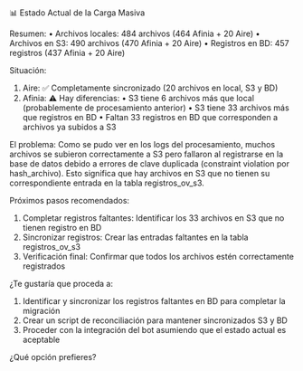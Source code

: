 
📊 Estado Actual de la Carga Masiva

Resumen:
•  Archivos locales: 484 archivos (464 Afinia + 20 Aire)
•  Archivos en S3: 490 archivos (470 Afinia + 20 Aire)
•  Registros en BD: 457 registros (437 Afinia + 20 Aire)

Situación:
1. Aire: ✅ Completamente sincronizado (20 archivos en local, S3 y BD)
2. Afinia: ⚠️ Hay diferencias:
•  S3 tiene 6 archivos más que local (probablemente de procesamiento anterior)
•  S3 tiene 33 archivos más que registros en BD
•  Faltan 33 registros en BD que corresponden a archivos ya subidos a S3

El problema:
Como se pudo ver en los logs del procesamiento, muchos archivos se subieron correctamente a S3 pero fallaron al registrarse en la base de datos debido a errores de clave duplicada (constraint violation por hash_archivo). Esto significa que hay archivos en S3 que no tienen su correspondiente entrada en la tabla registros_ov_s3.

Próximos pasos recomendados:
1. Completar registros faltantes: Identificar los 33 archivos en S3 que no tienen registro en BD
2. Sincronizar registros: Crear las entradas faltantes en la tabla registros_ov_s3
3. Verificación final: Confirmar que todos los archivos estén correctamente registrados

¿Te gustaría que proceda a:
1. Identificar y sincronizar los registros faltantes en BD para completar la migración
2. Crear un script de reconciliación para mantener sincronizados S3 y BD
3. Proceder con la integración del bot asumiendo que el estado actual es aceptable

¿Qué opción prefieres?